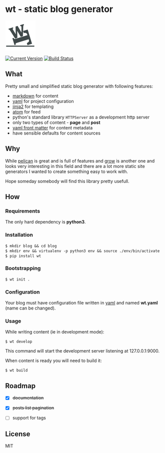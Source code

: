 # wt - static blog generator

![Logo](misc/logo96.png)

[![Current Version](https://img.shields.io/pypi/v/wt.svg?style=flat-square)](https://pypi.org/projects/wt/)
[![Build Status](https://img.shields.io/travis/ysegorov/wt/master.svg?style=flat-square)](https://travis-ci.org/ysegorov/wt)


## What

Pretty small and simplified static blog generator with following features:

- [markdown][markdown] for content
- [yaml][yaml] for project configuration
- [jinja2][jinja2] for templating
- [atom][atom] for feed
- python's standard library `HTTPServer` as a development http server
- only two types of content - **page** and **post**
- [yaml front matter][front-matter] for content metadata
- have sensible defaults for content sources


## Why

While [pelican][pelican] is great and is full of features and [grow][grow] is
another one and looks very interesting in this field and there are a lot more
static site generators I wanted to create something easy to work with.

Hope someday somebody will find this library pretty usefull.


## How

### Requirements

The only hard dependency is **python3**.

### Installation

```shell
$ mkdir blog && cd blog
$ mkdir env && virtualenv -p python3 env && source ./env/bin/activate
$ pip install wt

```

### Bootstrapping

```shell
$ wt init .

```

### Configuration

Your blog must have configuration file written in [yaml][yaml] and named
**wt.yaml** (name can be changed).

### Usage

While writing content (ie in development mode):

```shell
$ wt develop

```

This command will start the development server listening at 127.0.0.1:9000.

When content is ready you will need to build it:

```shell
$ wt build

```


## Roadmap

- [x] ~~documentation~~
- [x] ~~posts list pagination~~
- [ ] support for tags


## License

MIT


[markdown]: http://daringfireball.net/projects/markdown/
[yaml]: http://yaml.org/
[front-matter]: https://jekyllrb.com/docs/front-matter/
[jinja2]: http://jinja.pocoo.org/
[atom]: https://en.wikipedia.org/wiki/Atom_(standard)
[pelican]: http://docs.getpelican.com/
[grow]: https://grow.io/
